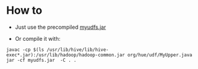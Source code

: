How to
======

- Just use the precompiled [myudfs.jar](myudfs.jar)

- Or compile it with:
```
javac -cp $(ls /usr/lib/hive/lib/hive-exec*.jar):/usr/lib/hadoop/hadoop-common.jar org/hue/udf/MyUpper.java
jar -cf myudfs.jar  -C . .
```
